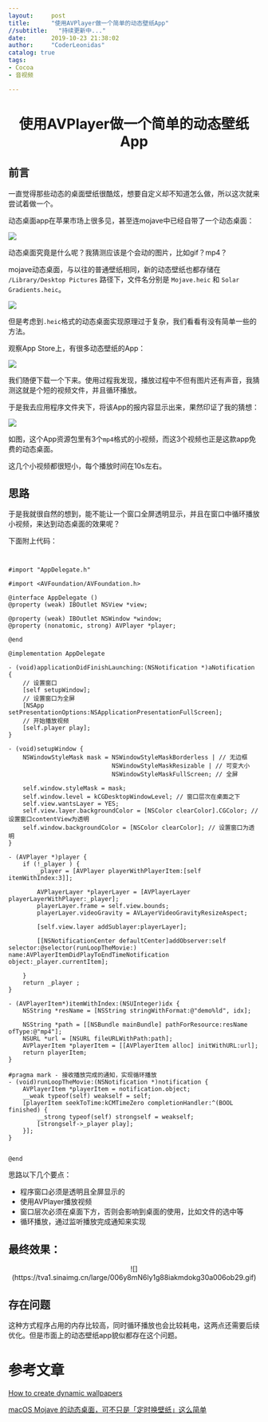 ```yaml
---
layout:     post
title:      "使用AVPlayer做一个简单的动态壁纸App"
//subtitle:   "持续更新中..."
date:       2019-10-23 21:38:02
author:     "CoderLeonidas"
catalog: true
tags:
- Cocoa
- 音视频

---
```



# <center>使用AVPlayer做一个简单的动态壁纸App

## 前言 

一直觉得那些动态的桌面壁纸很酷炫，想要自定义却不知道怎么做，所以这次就来尝试着做一个。



动态桌面app在苹果市场上很多见，甚至连mojave中已经自带了一个动态桌面：

![](https://tva1.sinaimg.cn/large/006y8mN6ly1g88frzdn3nj30dw0bptbm.jpg)

动态桌面究竟是什么呢？我猜测应该是个会动的图片，比如gif？mp4？

mojave动态桌面，与以往的普通壁纸相同，新的动态壁纸也都存储在 `/Library/Desktop Pictures` 路径下，文件名分别是 `Mojave.heic` 和 `Solar Gradients.heic`。

![](https://tva1.sinaimg.cn/large/006y8mN6ly1g88g3fmw4zj30jf07xgnv.jpg)

但是考虑到`.heic`格式的动态桌面实现原理过于复杂，我们看看有没有简单一些的方法。

观察App Store上，有很多动态壁纸的App：

![](https://tva1.sinaimg.cn/large/006y8mN6ly1g88g87lh2oj30dw08jdkx.jpg)

我们随便下载一个下来。使用过程我发现，播放过程中不但有图片还有声音，我猜测这就是个短的视频文件，并且循环播放。

于是我去应用程序文件夹下，将该App的报内容显示出来，果然印证了我的猜想：

![](https://tva1.sinaimg.cn/large/006y8mN6ly1g88gbxktvmj30hy06v3zx.jpg)

如图，这个App资源包里有3个`mp4`格式的小视频，而这3个视频也正是这款app免费的动态桌面。

这几个小视频都很短小，每个播放时间在10s左右。

## 思路

于是我就很自然的想到，能不能让一个窗口全屏透明显示，并且在窗口中循环播放小视频，来达到动态桌面的效果呢？

下面附上代码：

```objc


#import "AppDelegate.h"

#import <AVFoundation/AVFoundation.h>

@interface AppDelegate ()
@property (weak) IBOutlet NSView *view;

@property (weak) IBOutlet NSWindow *window;
@property (nonatomic, strong) AVPlayer *player;

@end

@implementation AppDelegate

- (void)applicationDidFinishLaunching:(NSNotification *)aNotification {
    // 设置窗口
    [self setupWindow];
    // 设置窗口为全屏
    [NSApp setPresentationOptions:NSApplicationPresentationFullScreen];
    // 开始播放视频
    [self.player play];
}

- (void)setupWindow {
    NSWindowStyleMask mask = NSWindowStyleMaskBorderless | // 无边框
                             NSWindowStyleMaskResizable | // 可变大小
                             NSWindowStyleMaskFullScreen; // 全屏
    
    self.window.styleMask = mask;
    self.window.level = kCGDesktopWindowLevel; // 窗口层次在桌面之下
    self.view.wantsLayer = YES;
    self.view.layer.backgroundColor = [NSColor clearColor].CGColor; // 设置窗口contentView为透明
    self.window.backgroundColor = [NSColor clearColor]; // 设置窗口为透明
}

- (AVPlayer *)player {
    if (!_player ) {
        _player = [AVPlayer playerWithPlayerItem:[self itemWithIndex:3]];

        AVPlayerLayer *playerLayer = [AVPlayerLayer playerLayerWithPlayer:_player];
        playerLayer.frame = self.view.bounds;
        playerLayer.videoGravity = AVLayerVideoGravityResizeAspect;

        [self.view.layer addSublayer:playerLayer];
        
        [[NSNotificationCenter defaultCenter]addObserver:self selector:@selector(runLoopTheMovie:) name:AVPlayerItemDidPlayToEndTimeNotification object:_player.currentItem];
        
    }
    return _player ;
}

- (AVPlayerItem*)itemWithIndex:(NSUInteger)idx {
    NSString *resName = [NSString stringWithFormat:@"demo%ld", idx];

    NSString *path = [[NSBundle mainBundle] pathForResource:resName ofType:@"mp4"];
    NSURL *url = [NSURL fileURLWithPath:path];
    AVPlayerItem *playerItem = [[AVPlayerItem alloc] initWithURL:url];
    return playerItem;
}

#pragma mark - 接收播放完成的通知，实现循环播放
- (void)runLoopTheMovie:(NSNotification *)notification {
    AVPlayerItem *playerItem = notification.object;
    __weak typeof(self) weakself = self;
    [playerItem seekToTime:kCMTimeZero completionHandler:^(BOOL finished) {
        __strong typeof(self) strongself = weakself;
        [strongself->_player play];
    }];
}


@end

```

思路以下几个要点：

- 程序窗口必须是透明且全屏显示的
- 使用AVPlayer播放视频
- 窗口层次必须在桌面下方，否则会影响到桌面的使用，比如文件的选中等
- 循环播放，通过监听播放完成通知来实现

## 最终效果：


<center>![](https://tva1.sinaimg.cn/large/006y8mN6ly1g88iakmdokg30a006ob29.gif)</center>


## 存在问题

这种方式程序占用的内存比较高，同时循环播放也会比较耗电，这两点还需要后续优化。但是市面上的动态壁纸app貌似都存在这个问题。


# 参考文章

[How to create dynamic wallpapers](https://forums.developer.apple.com/thread/18610#58622)

[macOS Mojave 的动态桌面，可不只是「定时换壁纸」这么简单](https://sspai.com/post/47390)

